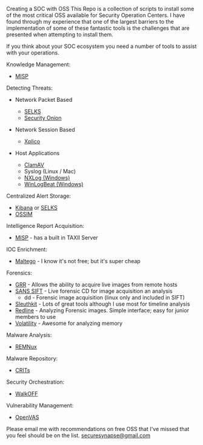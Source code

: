 Creating a SOC with OSS
This Repo is a collection of scripts to install some of the most critical OSS available for Security Operation Centers. I have found through my experience that one of the largest barriers to the implementation of some of these fantastic tools is the challenges that are presented when attempting to install them.

If you think about your SOC ecosystem you need a number of tools to assist with your operations.  

Knowledge Management:
- <a href="https://github.com/MISP/MISP">MISP</a>

Detecting Threats:
- Network Packet Based
  - <a href="https://www.stamus-networks.com/open-source/">SELKS</a>
  - <a href="https://securityonion.net/">Security Onion</a>

- Network Session Based
  - <A href="https://www.xplico.org/">Xplico</a>

- Host Applications
  - <a href="https://www.clamav.net/">ClamAV</a>
  - Syslog (Linux / Mac)
  - <a href="https://nxlog.co/">NXLog (Windows)</a>
  - <a href="https://www.elastic.co/downloads/beats/winlogbeat">WinLogBeat (Windows)</a>

Centralized Alert Storage:
- <a href="https://www.elastic.co/products/kibana">Kibana</a> or <a href="https://www.stamus-networks.com/open-source/">SELKS</a>
- <a href="https://www.alienvault.com/products/ossim">OSSIM</a>

Intelligence Report Acquisition:
- <a href="http://www.misp-project.org/">MISP</a> - has a built in TAXII Server 

IOC Enrichment:
- <A href="https://www.paterva.com/web7/">Maltego</a> - I know it's not free; but it's super cheap

Forensics:
- <a href="https://github.com/google/grr">GRR</a> - Allows the ability to acquire live images from remote hosts
- <a href="https://digital-forensics.sans.org/community/downloads">SANS SIFT</a> - Live forensic CD for image acquisition an analysis
  - dd - Forensic image acquisition (linux only and included in SIFT)
- <a href="http://www.sleuthkit.org/">Sleuthkit</a> - Lots of great tools although I use most for timeline analysis
- <a href="https://www.fireeye.com/services/freeware/redline.html">Redline</a> - Analyzing Forensic images. Simple interface; easy for junior members to use
- <a href="https://www.volatilityfoundation.org/">Volatility</a> - Awesome for analyzing memory

Malware Analysis:
- <a href="https://remnux.org/">REMNux</a>

Malware Repository:
- <a href="https://crits.github.io/">CRITs</a>

Security Orchestration:
- <a href="https://github.com/nsacyber/WALKOFF">WalkOFF</a>

Vulnerability Management:
- <a href="http://www.openvas.org/">OpenVAS</a>

Please email me with recommendations on free OSS that I've missed that you feel should be on the list. securesynapse@gmail.com
